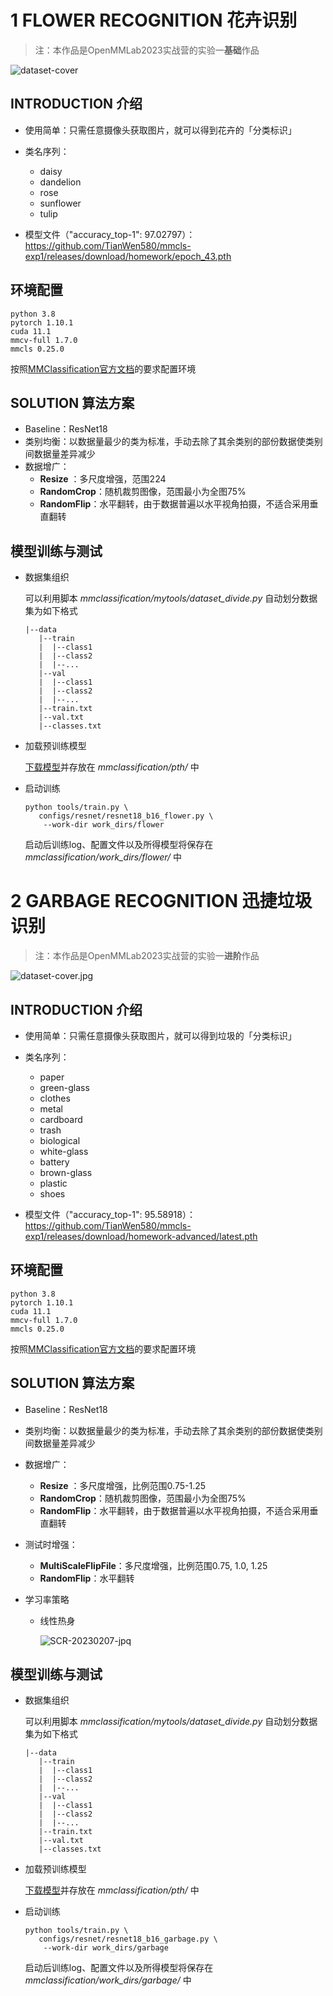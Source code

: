 # 1 FLOWER RECOGNITION 花卉识别

> 注：本作品是OpenMMLab2023实战营的实验一**基础**作品

![dataset-cover](https://i.imgur.com/VhlkOrW.jpg)

## INTRODUCTION 介绍

- 使用简单：只需任意摄像头获取图片，就可以得到花卉的「分类标识」
- 类名序列：
  - daisy
  - dandelion
  - rose
  - sunflower
  - tulip

- 模型文件（"accuracy_top-1": 97.02797）：https://github.com/TianWen580/mmcls-exp1/releases/download/homework/epoch_43.pth

## 环境配置

```shell
python 3.8
pytorch 1.10.1
cuda 11.1
mmcv-full 1.7.0
mmcls 0.25.0
```

按照[MMClassification官方文档](https://mmclassification.readthedocs.io/en/master/install.html)的要求配置环境

## SOLUTION 算法方案

- Baseline：ResNet18
- 类别均衡：以数据量最少的类为标准，手动去除了其余类别的部份数据使类别间数据量差异减少
- 数据增广：
  - **Resize** ：多尺度增强，范围224
  - **RandomCrop**：随机裁剪图像，范围最小为全图75%
  - **RandomFlip**：水平翻转，由于数据普遍以水平视角拍摄，不适合采用垂直翻转

## 模型训练与测试

- 数据集组织

  可以利用脚本 *mmclassification/mytools/dataset_divide.py* 自动划分数据集为如下格式

  ```
  |--data
     |--train
     |  |--class1
     |  |--class2
     |  |--...
     |--val
     |  |--class1
     |  |--class2
     |  |--...
     |--train.txt
     |--val.txt
     |--classes.txt
  ```

  

- 加载预训练模型

  [下载模型](https://download.openmmlab.com/mmclassification/v0/resnet/resnet18_batch256_imagenet_20200708-34ab8f90.pth)并存放在 *mmclassification/pth/* 中

- 启动训练

  ```shell
  python tools/train.py \
     configs/resnet/resnet18_b16_flower.py \
      --work-dir work_dirs/flower
  ```

  启动后训练log、配置文件以及所得模型将保存在 *mmclassification/work_dirs/flower/* 中

# 2 GARBAGE RECOGNITION 迅捷垃圾识别

> 注：本作品是OpenMMLab2023实战营的实验一**进阶**作品

![dataset-cover.jpg](https://i.imgur.com/RDVyxz0.jpg)

## INTRODUCTION 介绍

- 使用简单：只需任意摄像头获取图片，就可以得到垃圾的「分类标识」
- 类名序列：
  - paper
  - green-glass
  - clothes
  - metal
  - cardboard
  - trash
  - biological
  - white-glass
  - battery
  - brown-glass
  - plastic
  - shoes

- 模型文件（"accuracy_top-1": 95.58918）：https://github.com/TianWen580/mmcls-exp1/releases/download/homework-advanced/latest.pth

## 环境配置

```shell
python 3.8
pytorch 1.10.1
cuda 11.1
mmcv-full 1.7.0
mmcls 0.25.0
```

按照[MMClassification官方文档](https://mmclassification.readthedocs.io/en/master/install.html)的要求配置环境

## SOLUTION 算法方案

- Baseline：ResNet18

- 类别均衡：以数据量最少的类为标准，手动去除了其余类别的部份数据使类别间数据量差异减少

- 数据增广：

  - **Resize** ：多尺度增强，比例范围0.75-1.25
  - **RandomCrop**：随机裁剪图像，范围最小为全图75%
  - **RandomFlip**：水平翻转，由于数据普遍以水平视角拍摄，不适合采用垂直翻转

- 测试时增强：

  - **MultiScaleFlipFile**：多尺度增强，比例范围0.75, 1.0, 1.25
  - **RandomFlip**：水平翻转

- 学习率策略

  - 线性热身

    ![SCR-20230207-jpq](https://i.imgur.com/KQ3Jls6.jpg)

## 模型训练与测试

- 数据集组织

  可以利用脚本 *mmclassification/mytools/dataset_divide.py* 自动划分数据集为如下格式

  ```
  |--data
     |--train
     |  |--class1
     |  |--class2
     |  |--...
     |--val
     |  |--class1
     |  |--class2
     |  |--...
     |--train.txt
     |--val.txt
     |--classes.txt
  ```

  

- 加载预训练模型

  [下载模型](https://download.openmmlab.com/mmclassification/v0/resnet/resnet18_batch256_imagenet_20200708-34ab8f90.pth)并存放在 *mmclassification/pth/* 中

- 启动训练

  ```shell
  python tools/train.py \
     configs/resnet/resnet18_b16_garbage.py \
      --work-dir work_dirs/garbage
  ```

  启动后训练log、配置文件以及所得模型将保存在 *mmclassification/work_dirs/garbage/* 中